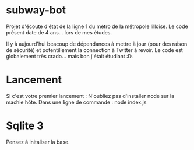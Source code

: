 # subway-bot
Projet d'écoute d'état de la ligne 1 du métro de la métropole lilloise.
Le code présent date de 4 ans... lors de mes études.

Il y à aujourd'hui beacoup de dépendances à mettre à jour (pour des raison de sécurité) et potentillement la connection à Twitter à revoir.
Le code est globalement très crado... mais bon j'était étudiant :D.

# Lancement 
Si c'est votre premier lancement : N'oubliez pas d'installer node sur la machie hôte.
Dans une ligne de commande :
node index.js

# Sqlite 3
Pensez à initaliser la base.
